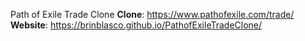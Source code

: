 Path of Exile Trade Clone
**Clone**: https://www.pathofexile.com/trade/  
**Website**: https://brinblasco.github.io/PathofExileTradeClone/
